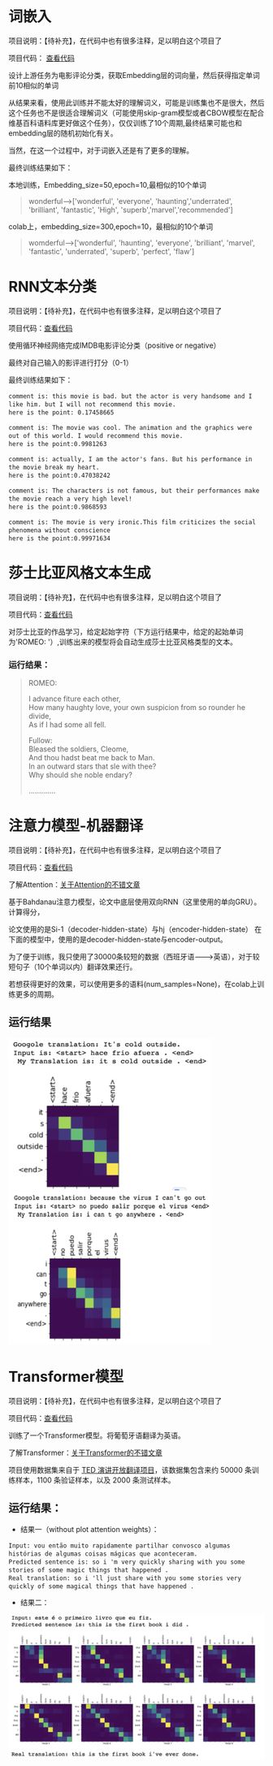 # 词嵌入

项目说明：【待补充】，在代码中也有很多注释，足以明白这个项目了

项目代码：  [查看代码](word_embedding.ipynb)

设计上游任务为电影评论分类，获取Embedding层的词向量，然后获得指定单词前10相似的单词

从结果来看，使用此训练并不能太好的理解词义，可能是训练集也不是很大，然后这个任务也不是很适合理解词义（可能使用skip-gram模型或者CBOW模型在配合维基百科语料库更好做这个任务），仅仅训练了10个周期,最终结果可能也和embedding层的随机初始化有关。

当然，在这一个过程中，对于词嵌入还是有了更多的理解。

最终训练结果如下：

本地训练，Embedding_size=50,epoch=10,最相似的10个单词

> wonderful-->['wonderful', 'everyone', 'haunting','underrated', 'brilliant', 'fantastic', 'High', 'superb','marvel','recommended']

colab上，embedding_size=300,epoch=10，最相似的10个单词

> womderful-->['wonderful', 'haunting', 'everyone', 'brilliant', 'marvel', 'fantastic', 'underrated', 'superb', 'perfect', 'flaw']

# RNN文本分类

项目说明：【待补充】，在代码中也有很多注释，足以明白这个项目了

项目代码：[查看代码](使用RNN进行文本分类.ipynb)

使用循环神经网络完成IMDB电影评论分类（positive or negative）

最终对自己输入的影评进行打分（0-1）

最终训练结果如下：

```
comment is: this movie is bad. but the actor is very handsome and I like him. but I will not recommend this movie.
here is the point: 0.17458665
```

```
comment is: The movie was cool. The animation and the graphics were out of this world. I would recommend this movie.
here is the point:0.9981263
```

```
comment is: actually, I am the actor's fans. But his performance in the movie break my heart.
here is the point:0.47038242
```

```
comment is: The characters is not famous, but their performances make the movie reach a very high level! 
here is the point:0.9868593
```

```
comment is: The movie is very ironic.This film criticizes the social phenomena without conscience
here is the point:0.99971634
```

# 莎士比亚风格文本生成

项目说明：【待补充】，在代码中也有很多注释，足以明白这个项目了

项目代码：[查看代码](莎士比亚风格文本生成.ipynb)

对莎士比亚的作品学习，给定起始字符（下方运行结果中，给定的起始单词为'ROMEO: '）,训练出来的模型将会自动生成莎士比亚风格类型的文本。

### 运行结果：

> ROMEO:
> 
> I advance fiture each other,  
>How many haughty love, your own suspicion from so rounder he divide,  
> As if I had some all fell.   
> 
> Fullow:  
> Bleased the soldiers, Cleome,  
> And thou hadst beat me back to Man.  
>In an outward stars that sle with thee?  
> Why should she noble endary?    
> 
> .............

# 注意力模型-机器翻译

项目说明：【待补充】，在代码中也有很多注释，足以明白这个项目了

项目代码：[查看代码](注意力机制-机器翻译.ipynb)

了解Attention：[关于Attention的不错文章](https://zhuanlan.zhihu.com/p/37601161)

基于Bahdanau注意力模型，论文中底层使用双向RNN（这里使用的单向GRU）。 计算得分，

论文使用的是Si-1（decoder-hidden-state）与hj（encoder-hidden-state） 在下面的模型中，使用的是decoder-hidden-state与encoder-output。

为了便于训练，我只使用了30000条较短的数据（西班牙语--->英语），对于较短句子（10个单词以内）翻译效果还行。

若想获得更好的效果，可以使用更多的语料(num_samples=None)，在colab上训练更多的周期。

## 运行结果

<img src="./pic/attention2.png" width="400" height="300" />

<img src="./pic/attention3.png"  width="400"  height="300 " />



# Transformer模型

项目说明：【待补充】，在代码中也有很多注释，足以明白这个项目了

项目代码：[查看代码](./Transformer模型.ipynb)

训练了一个Transformer模型。将葡萄牙语翻译为英语。

了解Transformer：[关于Transformer的不错文章](https://blog.csdn.net/qq_41664845/article/details/84969266)

项目使用数据集来自于 [TED 演讲开放翻译项目](https://www.ted.com/participate/translate)，该数据集包含来约 50000 条训练样本，1100 条验证样本，以及 2000 条测试样本。

## 运行结果：

- 结果一（without plot attention weights）：

```
Input: vou então muito rapidamente partilhar convosco algumas histórias de algumas coisas mágicas que aconteceram.
Predicted sentence is: so i 'm very quickly sharing with you some stories of some magic things that happened .
Real translation: so i 'll just share with you some stories very quickly of some magical things that have happened .
```

- 结果二：

![ans](./pic/transformer5.png)